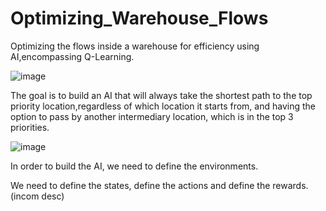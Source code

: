 # Optimizing_Warehouse_Flows
Optimizing the flows inside a warehouse for efficiency using AI,encompassing Q-Learning.

![image](https://drive.google.com/file/d/1XKLNkJhEbsOGxVLfmPvMjDWiCp5t8Ly6/view?usp=sharing)

The goal is to build an AI that will always take the shortest path to the top priority location,regardless of which location it starts from, and having the option to pass by another intermediary location, which is in the top 3 priorities.

![image](https://drive.google.com/file/d/14jz-wqtNXw5TnXtUW1Biq8zfYgBQnpPW/view?usp=sharing)


In order to build the AI, we need to define the environments.

We need to define the states, define the actions and define the rewards.
(incom desc)
